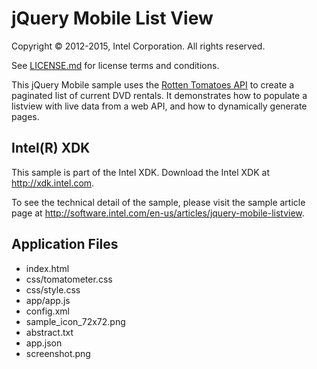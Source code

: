 jQuery Mobile List View
=======================

Copyright © 2012-2015, Intel Corporation. All rights reserved.

See [LICENSE.md](<LICENSE.md>) for license terms and conditions.

This jQuery Mobile sample uses the
[Rotten Tomatoes API](<http://developer.rottentomatoes.com>)
to create a paginated list of current DVD rentals. It demonstrates how to
populate a listview with live data from a web API, and how to dynamically
generate pages.


Intel(R) XDK
------------
This sample is part of the Intel XDK.
Download the Intel XDK at <http://xdk.intel.com>.

To see the technical detail of the sample, please visit the sample article page
at <http://software.intel.com/en-us/articles/jquery-mobile-listview>.


Application Files
-----------------
* index.html
* css/tomatometer.css
* css/style.css
* app/app.js
* config.xml
* sample_icon_72x72.png
* abstract.txt
* app.json
* screenshot.png
